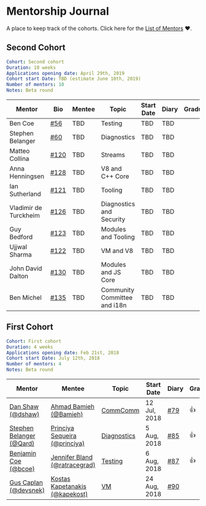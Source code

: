 # Mentorship Journal
A place to keep track of the cohorts. Click here for the [List of Mentors][] :heart:.


## Second Cohort

```yaml
Cohort: Second cohort
Duration: 10 weeks
Applications opening date: April 29th, 2019
Cohort start Date: TBD (estimate June 10th, 2019)
Number of mentors: 10
Notes: Beta round
```

| Mentor                       | Bio    | Mentee                             | Topic             | Start Date   | Diary      | Graduation |
|------------------------------|--------|------------------------------------|-------------------|--------------|------------|------------|
Ben Coe | [#56](https://github.com/nodejs/mentorship/issues/56) | TBD | Testing | TBD | TBD | 
Stephen Belanger | [#60](https://github.com/nodejs/mentorship/issues/60) | TBD | Diagnostics | TBD | TBD | 
Matteo Collina | [#120](https://github.com/nodejs/mentorship/issues/120) | TBD | Streams | TBD | TBD | 
Anna Henningsen | [#128](https://github.com/nodejs/mentorship/issues/128) | TBD | V8 and C++ Core | TBD | TBD | 
Ian Sutherland | [#121](https://github.com/nodejs/mentorship/issues/121) | TBD | Tooling | TBD | TBD | 
Vladimir de Turckheim | [#126](https://github.com/nodejs/mentorship/issues/126) | TBD | Diagnostics and Security | TBD | TBD | 
Guy Bedford | [#123](https://github.com/nodejs/mentorship/issues/123) | TBD | Modules and Tooling | TBD | TBD | 
Ujjwal Sharma | [#122](https://github.com/nodejs/mentorship/issues/122) | TBD | VM and V8 | TBD | TBD | 
John David Dalton | [#130](https://github.com/nodejs/mentorship/issues/130) | TBD | Modules and JS Core | TBD | TBD | 
Ben Michel | [#135](https://github.com/nodejs/mentorship/issues/135) | TBD | Community Committee and i18n |  TBD |  TBD | 



## First Cohort

```yaml
Cohort: First cohort
Duration: 4 weeks
Applications opening date: Feb 21st, 2018
Cohort start Date: July 12th, 2018
Number of mentors: 4
Notes: Beta round
```


| Mentor                       | Mentee                             | Topic             | Start Date   | Diary      | Graduation |
|------------------------------|------------------------------------|-------------------|--------------|------------|------------|
| [Dan Shaw (@dshaw)][]        | [Ahmad Bamieh (@Bamieh)][]         | [CommComm][]      | 12 Jul, 2018 | [#79](https://github.com/nodejs/mentorship/issues/79) |:+1:|
| [Stephen Belanger (@Qard)][] | [Princiya Sequeira (@princiya)][]  | [Diagnostics][]   | 5 Aug, 2018  | [#85](https://github.com/nodejs/mentorship/issues/85) |:+1:|
| [Benjamin Coe (@bcoe)][]     | [Jennifer Bland (@ratracegrad)][]  | [Testing][]       | 6 Aug, 2018  | [#87](https://github.com/nodejs/mentorship/issues/87) |:+1:|
| [Gus Caplan (@devsnek)][]    | [Kostas Kapetanakis (@kapekost)][] | [VM][]            | 24 Aug, 2018 | [#90](https://github.com/nodejs/mentorship/issues/90) ||



[//]: # (Scopes)
[CommComm]: https://github.com/nodejs/community-committee
[Diagnostics]: https://github.com/nodejs/diagnostics
[Testing]: https://github.com/nodejs/node
[VM]: https://github.com/nodejs/node


[//]: # (Mentors)
[Dan Shaw (@dshaw)]: https://github.com/nodejs/mentorship/issues/74
[Stephen Belanger (@Qard)]: https://github.com/nodejs/mentorship/issues/60
[Benjamin Coe (@bcoe)]: https://github.com/nodejs/mentorship/issues/56
[Gus Caplan (@devsnek)]: https://github.com/nodejs/mentorship/issues/58

[//]: # (Mentees)
[Ahmad Bamieh (@Bamieh)]: https://github.com/Bamieh
[Princiya Sequeira (@princiya)]: https://github.com/princiya
[Jennifer Bland (@ratracegrad)]: https://github.com/ratracegrad
[Kostas Kapetanakis (@kapekost)]: https://github.com/kapekost

[//]: # (Misc)
[List of Mentors]: https://github.com/nodejs/mentorship/issues?utf8=%E2%9C%93&q=is%3Aissue+sort%3Aupdated-desc+label%3Amentor+
